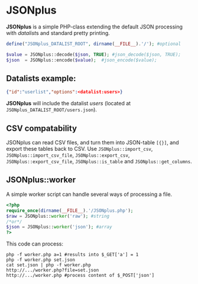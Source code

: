 # JSONplus
**JSONplus** is a simple PHP-class extending the default JSON processing with *datalist*s and standard pretty printing.

```php
define("JSONplus_DATALIST_ROOT", dirname(__FILE__).'/'); #optional

$value = JSONplus::decode($json, TRUE);	#json_decode($json, TRUE);
$json  = JSONplus::encode($value);	#json_encode($value);
```

## Datalists example:

```json
{"id":"userlist","options":<datalist:users>}
```

**JSONplus** will include the datalist *users* (located at `JSONplus_DATALIST_ROOT/users.json`).

## CSV compatability
JSONplus can read CSV files, and turn them into JSON-table `[{}]`, and export these tables back to CSV. Use `JSONplus::import_csv`, `JSONplus::import_csv_file`, `JSONplus::export_csv`, `JSONplus::export_csv_file`, `JSONplus::is_table` and `JSONplus::get_columns`.

## JSONplus::worker

A simple worker script can handle several ways of processing a file.

```php
<?php
require_once(dirname(__FILE__).'/JSONplus.php');
$raw = JSONplus::worker('raw'); #string
/*or*/
$json = JSONplus::worker('json'); #array
?>
```

This code can process:
```
php -f worker.php a=1 #results into $_GET['a'] = 1
php -f worker.php set.json
cat set.json | php -f worker.php
http://.../worker.php?file=set.json
http://.../worker.php #process content of $_POST['json']
```
